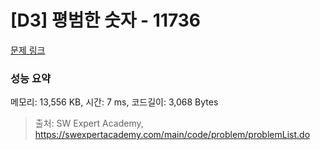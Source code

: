 # [D3] 평범한 숫자 - 11736 

[문제 링크](https://swexpertacademy.com/main/code/problem/problemDetail.do?contestProbId=AXhh-H-KwUcDFARQ) 

### 성능 요약

메모리: 13,556 KB, 시간: 7 ms, 코드길이: 3,068 Bytes



> 출처: SW Expert Academy, https://swexpertacademy.com/main/code/problem/problemList.do